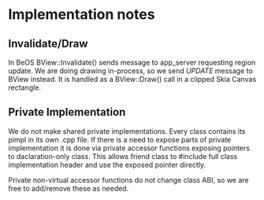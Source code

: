 # Implementation notes

## Invalidate/Draw

In BeOS BView::Invalidate() sends message to app_server requesting region update.
We are doing drawing in-process, so we send _UPDATE_ message to BView instead.
It is handled as a BView::Draw() call in a clipped Skia Canvas rectangle.

## Private Implementation

We do not make shared private implementations. Every class contains its pimpl in
its own .cpp file. If there is a need to expose parts of private implementation
it is done via private accessor functions exposing pointers to daclaration-only
class. This allows friend class to #include full class implementation header
and use the exposed pointer directly.

Private non-virtual accessor functions do not change class ABI, so we are free
to add/remove these as needed.
